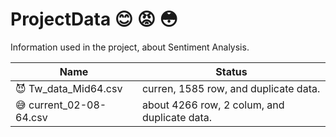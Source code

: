 # ProjectData :blush: :rage: :flushed:
Information used in the project, about Sentiment Analysis.

|              Name                  |  Status                                        |
|    -----------------------         | ------------------------------                 |
|:smiling_imp: Tw_data_Mid64.csv     |curren, 1585 row, and duplicate data.           |
|:sweat_smile: current_02-08-64.csv  |about 4266 row, 2 colum, and duplicate data.    |

